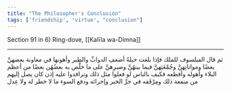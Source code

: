 ```yaml
---
title: "The Philosopher's Conclusion"
tags: ['friendship', 'virtue', "conclusion"]
---
```


 Section 91 in 6) Ring-dove, [[Kalīla wa-Dimna]]

---
ثم قال الفيلسوف للملك فإذا بلغت حيلةُ أضعفِ الدوابِّ والطير وأهونها في معاونة بعضهنَّ بعضًا ومواتاتِهنَّ وجُمْعَتِهنَّ فيما بينهُنَّ وصبرِهنَّ على ما خلَّص به بعضُهُن بعضًا من أعظم البلاء وأهوله وأفظعه فكيف بالناس لو فعلوا مثل ذلك وترافدوا عليه إذن كان يصل إليهم من منفعة ذلك ومِرْفَقه في جرِّ الخير وإجرائه ودفع السوء ما لا خطر له ولا عِدل
